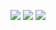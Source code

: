 <p>
  <img src="https://github-readme-stats.vercel.app/api?username=Pozitrone&show_icons=true&theme=dark&hide=prs">
  <img src="https://github-readme-stats.vercel.app/api/top-langs/?username=Pozitrone&include_all_commits=true&count_private=true&theme=dark&layout=compact">  
  <img src="https://github-readme-stats.vercel.app/api/wakatime?username=TheAshenWolf&theme=dark">
</p>
